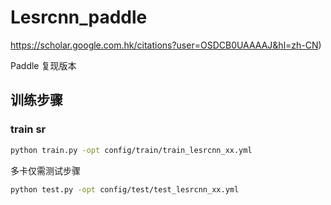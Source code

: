 # Lesrcnn_paddle

https://scholar.google.com.hk/citations?user=OSDCB0UAAAAJ&hl=zh-CN)

Paddle 复现版本

## 训练步骤
### train sr
```bash
python train.py -opt config/train/train_lesrcnn_xx.yml
```
多卡仅需测试步骤
```bash
python test.py -opt config/test/test_lesrcnn_xx.yml
```